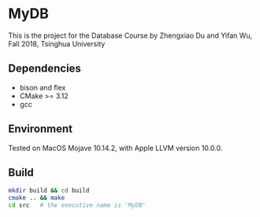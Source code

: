 # MyDB
This is the project for the Database Course by Zhengxiao Du and Yifan Wu, Fall 2018, Tsinghua University

## Dependencies
* bison and flex
* CMake >= 3.12
* gcc

## Environment
Tested on MacOS Mojave 10.14.2, with Apple LLVM version 10.0.0.

## Build
```bash
mkdir build && cd build
cmake .. && make
cd src   # the executive name is 'MyDB'
```